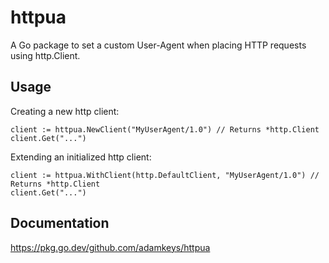 # httpua

A Go package to set a custom User-Agent when placing HTTP requests using http.Client.

## Usage

Creating a new http client:

    client := httpua.NewClient("MyUserAgent/1.0") // Returns *http.Client
    client.Get("...")

Extending an initialized http client:

    client := httpua.WithClient(http.DefaultClient, "MyUserAgent/1.0") // Returns *http.Client
    client.Get("...")

## Documentation

https://pkg.go.dev/github.com/adamkeys/httpua

